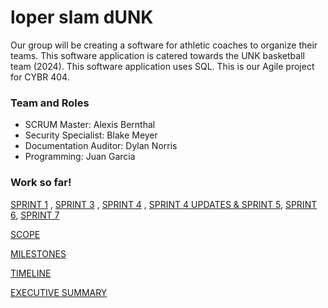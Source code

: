 # loper slam dUNK
Our group will be creating a software for athletic coaches to organize their teams. This software application is catered towards the UNK basketball team (2024). This software application uses SQL. This is our Agile project for CYBR 404. 

### Team and Roles
- SCRUM Master: Alexis Bernthal
- Security Specialist: Blake Meyer
- Documentation Auditor: Dylan Norris
- Programming: Juan Garcia

### Work so far!
[SPRINT 1](https://github.com/alexisbernt/loper-slam-dUNK/blob/059cdbffd079b85cec7e9e391144c254c888d310/Documentation/Week%201/Outline3-27.jpeg) , [SPRINT 3](https://github.com/alexisbernt/loper-slam-dUNK/blob/e99b32b8f2c491329bee7d883069745d493487b2/Documentation/Week%202/ThirdIteration.jpg) , [SPRINT 4](https://github.com/alexisbernt/loper-slam-dUNK/blob/a8bd44ef1190230592525a8834d6ef7a0a7a1aae/Documentation/Week%202/Sprint4.HEIC) , [SPRINT 4 UPDATES & SPRINT 5](https://github.com/alexisbernt/loper-slam-dUNK/blob/74d5414de3829a2123aa2d9584421141da899e79/Documentation/Week%202/FourthIteration.png), [SPRINT 6](https://github.com/alexisbernt/loper-slam-dUNK/blob/76a05a09e52004764459edba224b7257027e578c/Documentation/Week%203/IterationSix.jpeg), [SPRINT 7](https://github.com/alexisbernt/loper-slam-dUNK/blob/7d59257138db32e21e6b42ba04bd5793a265d1df/Documentation/Week%203/IterationSeven.jpg)

[SCOPE](https://github.com/alexisbernt/loper-slam-dUNK/blob/906a9aafb52e05362f1690cd5bad9c498808643c/Documentation/Week%201/4.2.md)

[MILESTONES](https://github.com/alexisbernt/loper-slam-dUNK/blob/906a9aafb52e05362f1690cd5bad9c498808643c/Documentation/Week%201/4.2.md)

[TIMELINE](https://github.com/alexisbernt/loper-slam-dUNK/blob/906a9aafb52e05362f1690cd5bad9c498808643c/Documentation/Week%201/Agile%20Timeline.jpeg)

[EXECUTIVE SUMMARY](https://github.com/alexisbernt/loper-slam-dUNK/blob/906a9aafb52e05362f1690cd5bad9c498808643c/Documentation/Week%201/4.2.md)
